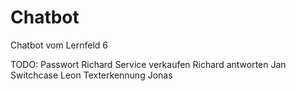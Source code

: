 # Chatbot
Chatbot vom Lernfeld 6


TODO: 
Passwort Richard
Service verkaufen Richard
antworten Jan
Switchcase Leon
Texterkennung Jonas
